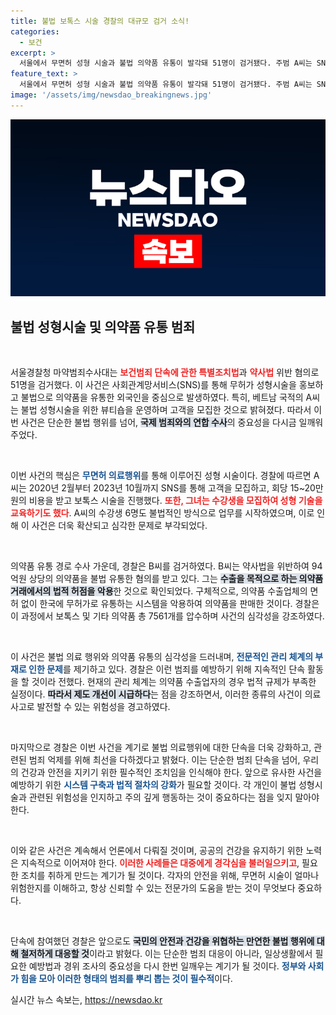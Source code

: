 ```yaml
---
title: 불법 보톡스 시술 경찰의 대규모 검거 소식!
categories:
  - 보건
excerpt: >
  서울에서 무면허 성형 시술과 불법 의약품 유통이 발각돼 51명이 검거됐다. 주범 A씨는 SNS로 고객을 모집해 고액 시술을 하며, 의약품 유통업체 B씨는 94억원 상당의 약물을 불법으로 거래했다. 경찰은 더욱 강력한 단속을 예고하며, 치료사고 우려에 대한 경각심을 촉구하고 있다.
feature_text: >
  서울에서 무면허 성형 시술과 불법 의약품 유통이 발각돼 51명이 검거됐다. 주범 A씨는 SNS로 고객을 모집해 고액 시술을 하며, 의약품 유통업체 B씨는 94억원 상당의 약물을 불법으로 거래했다. 경찰은 더욱 강력한 단속을 예고하며, 치료사고 우려에 대한 경각심을 촉구하고 있다.
image: '/assets/img/newsdao_breakingnews.jpg'
---
```


<p><img src="/assets/img/newsdao_breakingnews.jpg" alt="flaretime 속보" /></p>

<h2 data-ke-size="size26">불법 성형시술 및 의약품 유통 범죄</h2>

<p data-ke-size="size16">&nbsp;</p> 

<p>서울경찰청 마약범죄수사대는 <b><span style="color: #ee2323;">보건범죄 단속에 관한 특별조치법</span></b>과 <b><span style="color: #ee2323;">약사법</span></b> 위반 혐의로 51명을 검거했다. 이 사건은 사회관계망서비스(SNS)를 통해 무허가 성형시술을 홍보하고 불법으로 의약품을 유통한 외국인을 중심으로 발생하였다. 특히, 베트남 국적의 A씨는 불법 성형시술을 위한 뷰티숍을 운영하며 고객을 모집한 것으로 밝혀졌다. 따라서 이번 사건은 단순한 불법 행위를 넘어, <b><span style="background-color: #21538527;">국제 범죄와의 연합 수사</span></b>의 중요성을 다시금 일깨워 주었다.</p>

<p data-ke-size="size16">&nbsp;</p>

<p>이번 사건의 핵심은 <b><span style="color: #1a5490;">무면허 의료행위</span></b>를 통해 이루어진 성형 시술이다. 경찰에 따르면 A씨는 2020년 2월부터 2023년 10월까지 SNS를 통해 고객을 모집하고, 회당 15~20만원의 비용을 받고 보톡스 시술을 진행했다. <b><span style="color: #ee2323;">또한, 그녀는 수강생을 모집하여 성형 기술을 교육하기도 했다</span></b>. A씨의 수강생 6명도 불법적인 방식으로 업무를 시작하였으며, 이로 인해 이 사건은 더욱 확산되고 심각한 문제로 부각되었다.</p>

<p data-ke-size="size16">&nbsp;</p>

<p>의약품 유통 경로 수사 가운데, 경찰은 B씨를 검거하였다. B씨는 약사법을 위반하여 94억원 상당의 의약품을 불법 유통한 혐의를 받고 있다. 그는 <b><span style="background-color: #21538527;">수출을 목적으로 하는 의약품 거래에서의 법적 허점을 악용</span></b>한 것으로 확인되었다. 구체적으로, 의약품 수출업체의 면허 없이 한국에 무허가로 유통하는 시스템을 악용하여 의약품을 판매한 것이다. 경찰은 이 과정에서 보톡스 및 기타 의약품 총 7561개를 압수하며 사건의 심각성을 강조하였다.</p>

<p data-ke-size="size16">&nbsp;</p>

<p>이 사건은 불법 의료 행위와 의약품 유통의 심각성을 드러내며, <b><span style="color: #1a5490;">전문적인 관리 체계의 부재로 인한 문제</span></b>를 제기하고 있다. 경찰은 이런 범죄를 예방하기 위해 지속적인 단속 활동을 할 것이라 전했다. 현재의 관리 체계는 의약품 수출업자의 경우 법적 규제가 부족한 실정이다. <b><span style="background-color: #21538527;">따라서 제도 개선이 시급하다</span></b>는 점을 강조하면서, 이러한 종류의 사건이 의료사고로 발전할 수 있는 위험성을 경고하였다.</p>

<p data-ke-size="size16">&nbsp;</p>

<p>마지막으로 경찰은 이번 사건을 계기로 불법 의료행위에 대한 단속을 더욱 강화하고, 관련된 범죄 억제를 위해 최선을 다하겠다고 밝혔다. 이는 단순한 범죄 단속을 넘어, 우리의 건강과 안전을 지키기 위한 필수적인 조치임을 인식해야 한다. 앞으로 유사한 사건을 예방하기 위한 <b><span style="color: #1a5490;">시스템 구축과 법적 절차의 강화</span></b>가 필요할 것이다. 각 개인이 불법 성형시술과 관련된 위험성을 인지하고 주의 깊게 행동하는 것이 중요하다는 점을 잊지 말아야 한다. </p>

<p data-ke-size="size16">&nbsp;</p> 

<p>이와 같은 사건은 계속해서 언론에서 다뤄질 것이며, 공공의 건강을 유지하기 위한 노력은 지속적으로 이어져야 한다. <b><span style="color: #ee2323;">이러한 사례들은 대중에게 경각심을 불러일으키고</span></b>, 필요한 조치를 취하게 만드는 계기가 될 것이다. 각자의 안전을 위해, 무면허 시술이 얼마나 위험한지를 이해하고, 항상 신뢰할 수 있는 전문가의 도움을 받는 것이 무엇보다 중요하다. </p>

<p data-ke-size="size16">&nbsp;</p>

<p>단속에 참여했던 경찰은 앞으로도 <b><span style="background-color: #21538527;">국민의 안전과 건강을 위협하는 만연한 불법 행위에 대해 철저하게 대응할 것</span></b>이라고 밝혔다. 이는 단순한 범죄 대응이 아니라, 일상생활에서 필요한 예방법과 경위 조사의 중요성을 다시 한번 일깨우는 계기가 될 것이다. <b><span style="color: #1a5490;">정부와 사회가 힘을 모아 이러한 형태의 범죄를 뿌리 뽑는 것이 필수적</span></b>이다. </p>
실시간 뉴스 속보는, <a href="https://newsdao.kr" rel="dofollow">https://newsdao.kr</a>



